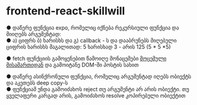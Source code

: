 # frontend-react-skillwill

● დაწერე ფუნქცია expo, რომელიც იქნება
რეკურსიული ფუნქცია და მიიღებს
არგუმენტად:
<br/>
● ა) ციფრს ბ) ხარისხს და გ) callback - ს და
დააბრუნებს მიღებული ციფრის ხარისხს
მაგალითად: 5 ხარისხად 3 - არის 125 (5 * 5 *5)

● fetch ფუნქციის გამოყენებით წამოიღე
მონაცემები [მოცემული მისამართიდან](https://jsonplaceholder.typicode.com/posts) და
გამოიტანე DOM-ში პოსტის სახით

● დაწერე ასინქრონული ფუნქცია, რომელიც
არგუმენტად იღებს ობიექტს და აკეთებს
deep copy-ს<br/>
● ფუნქციამ უნდა გამოიძახოს reject თუ
არგუმენტი არ არის ობიექტი. თუ ყველაფერი
კარგად არის, გამოიძახოს resolve
კოპირებული ობიექტით
